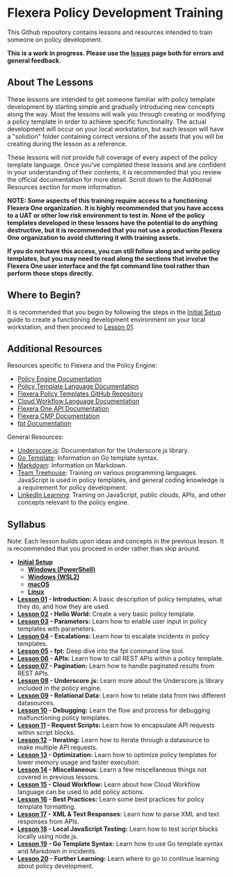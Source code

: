 # Flexera Policy Development Training

This Github repository contains lessons and resources intended to train someone on policy development.

**This is a work in progress. Please use the [Issues](https://github.com/flexera-public/policy_engine_training/issues) page both for errors and general feedback.**

## About The Lessons

These lessons are intended to get someone familiar with policy template development by starting simple and gradually introducing new concepts along the way. Most the lessons will walk you through creating or modifying a policy template in order to achieve specific functionality. The actual development will occur on your local workstation, but each lesson will have a "solution" folder containing correct versions of the assets that you will be creating during the lesson as a reference.

These lessons will *not* provide full coverage of every aspect of the policy template language. Once you've completed these lessons and are confident in your understanding of their contents, it is recommended that you review the official documentation for more detail. Scroll down to the Additional Resources section for more information.

**NOTE: Some aspects of this training require access to a functioning Flexera One organization. It is highly recommended that you have access to a UAT or other low risk environment to test in. None of the policy templates developed in these lessons have the potential to do anything destructive, but it is recommended that you not use a production Flexera One organization to avoid cluttering it with training assets.**

**If you do not have this access, you can still follow along and write policy templates, but you may need to read along the sections that involve the Flexera One user interface and the fpt command line tool rather than perform those steps directly.**

## Where to Begin?

It is recommended that you begin by following the steps in the [Initial Setup](https://github.com/flexera-public/policy_engine_training/blob/main/00_setup/README.md) guide to create a functioning development environment on your local workstation, and then proceed to [Lesson 01](https://github.com/flexera-public/policy_engine_training/blob/main/01_introduction/README.md).

## Additional Resources

Resources specific to Flexera and the Policy Engine:

* [Policy Engine Documentation](https://docs.flexera.com/flexera/EN/Automation/AboutPolicies.htm)
* [Policy Template Language Documentation](https://docs.flexera.com/flexera/EN/Automation/PTL.htm)
* [Flexera Policy Templates GitHub Repository](https://github.com/flexera-public/policy_templates)
* [Cloud Workflow Language Documentation](https://docs.flexera.com/flexera/EN/Automation/CWL.htm)
* [Flexera One API Documentation](https://developer.flexera.com/)
* [Flexera CMP Documentation](https://docs.rightscale.com/)
* [fpt Documentation](https://github.com/flexera-public/policy_sdk/blob/master/cmd/fpt/README.md)

General Resources:

* [Underscore.js](https://underscorejs.org/): Documentation for the Underscore.js library.
* [Go Template](https://pkg.go.dev/text/template): Information on Go template syntax.
* [Markdown](https://www.markdownguide.org/): Information on Markdown.
* [Team Treehouse](https://teamtreehouse.com/): Training on various programming languages. JavaScript is used in policy templates, and general coding knowledge is a requirement for policy development.
* [LinkedIn Learning](https://www.linkedin.com/learning/): Training on JavaScript, public clouds, APIs, and other concepts relevant to the policy engine.

## Syllabus

Note: Each lesson builds upon ideas and concepts in the previous lesson. It is recommended that you proceed in order rather than skip around.

* **[Initial Setup](https://github.com/flexera-public/policy_engine_training/blob/main/00_setup/README.md)**
  * **[Windows (PowerShell)](https://github.com/flexera-public/policy_engine_training/blob/main/00_setup/windows_powershell/README.md)**
  * **[Windows (WSL2)](https://github.com/flexera-public/policy_engine_training/blob/main/00_setup/windows_wsl2/README.md)**
  * **[macOS](https://github.com/flexera-public/policy_engine_training/blob/main/00_setup/macos/README.md)**
  * **[Linux](https://github.com/flexera-public/policy_engine_training/blob/main/00_setup/linux/README.md)**
* **[Lesson 01](https://github.com/flexera-public/policy_engine_training/blob/main/01_introduction/README.md) - Introduction:** A basic description of policy templates, what they do, and how they are used.
* **[Lesson 02](https://github.com/flexera-public/policy_engine_training/blob/main/02_hello_world/README.md) - Hello World:** Create a very basic policy template.
* **[Lesson 03](https://github.com/flexera-public/policy_engine_training/blob/main/03_parameters/README.md) - Parameters:** Learn how to enable user input in policy templates with parameters.
* **[Lesson 04](https://github.com/flexera-public/policy_engine_training/blob/main/04_escalations/README.md) - Escalations:** Learn how to escalate incidents in policy templates.
* **[Lesson 05](https://github.com/flexera-public/policy_engine_training/blob/main/05_fpt/README.md) - fpt:** Deep dive into the fpt command line tool.
* **[Lesson 06](https://github.com/flexera-public/policy_engine_training/blob/main/06_api/README.md) - APIs:** Learn how to call REST APIs within a policy template.
* **[Lesson 07](https://github.com/flexera-public/policy_engine_training/blob/main/07_pagination/README.md) - Pagination:** Learn how to handle paginated results from REST APIs.
* **[Lesson 08](https://github.com/flexera-public/policy_engine_training/blob/main/08_underscore/README.md) - Underscore.js:** Learn more about the Underscore.js library included in the policy engine.
* **[Lesson 09](https://github.com/flexera-public/policy_engine_training/blob/main/09_relational_data/README.md) - Relational Data:** Learn how to relate data from two different datasources.
* **[Lesson 10](https://github.com/flexera-public/policy_engine_training/blob/main/10_debugging/README.md) - Debugging:** Learn the flow and process for debugging malfunctioning policy templates.
* **[Lesson 11](https://github.com/flexera-public/policy_engine_training/blob/main/11_request_scripts/README.md) - Request Scripts:** Learn how to encapsulate API requests within script blocks.
* **[Lesson 12](https://github.com/flexera-public/policy_engine_training/blob/main/12_iterating/README.md) - Iterating:** Learn how to iterate through a datasource to make multiple API requests.
* **[Lesson 13](https://github.com/flexera-public/policy_engine_training/blob/main/13_optimization/README.md) - Optimization:** Learn how to optimize policy templates for lower memory usage and faster execution.
* **[Lesson 14](https://github.com/flexera-public/policy_engine_training/blob/main/14_misc/README.md) - Miscellaneous:** Learn a few miscellaneous things not covered in previous lessons.
* **[Lesson 15](https://github.com/flexera-public/policy_engine_training/blob/main/15_cwf/README.md) - Cloud Workflow:** Learn about how Cloud Workflow language can be used to add policy actions.
* **[Lesson 16](https://github.com/flexera-public/policy_engine_training/blob/main/16_best_practices/README.md) - Best Practices:** Learn some best practices for policy template formatting.
* **[Lesson 17](https://github.com/flexera-public/policy_engine_training/blob/main/17_xml/README.md) - XML & Text Responses:** Learn how to parse XML and text responses from APIs.
* **[Lesson 18](https://github.com/flexera-public/policy_engine_training/blob/main/18_local_js/README.md) - Local JavaScript Testing:** Learn how to test script blocks locally using node.js.
* **[Lesson 19](https://github.com/flexera-public/policy_engine_training/blob/main/19_go_template/README.md) - Go Template Syntax:** Learn how to use Go template syntax and Markdown in incidents.
* **[Lesson 20](https://github.com/flexera-public/policy_engine_training/blob/main/20_further_learning/README.md) - Further Learning:** Learn where to go to continue learning about policy development.
